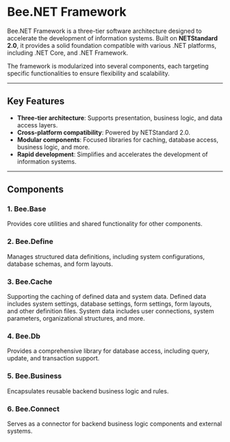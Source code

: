 ﻿# Bee.NET Framework

Bee.NET Framework is a three-tier software architecture designed to accelerate the development of information systems. Built on **NETStandard 2.0**, it provides a solid foundation compatible with various .NET platforms, including .NET Core, and .NET Framework.

The framework is modularized into several components, each targeting specific functionalities to ensure flexibility and scalability.

---

## Key Features

- **Three-tier architecture**: Supports presentation, business logic, and data access layers.
- **Cross-platform compatibility**: Powered by NETStandard 2.0.
- **Modular components**: Focused libraries for caching, database access, business logic, and more.
- **Rapid development**: Simplifies and accelerates the development of information systems.

---

## Components

### 1. **Bee.Base**
Provides core utilities and shared functionality for other components.

### 2. **Bee.Define**
Manages structured data definitions, including system configurations, database schemas, and form layouts.

### 3. **Bee.Cache**
Supporting the caching of defined data and system data. Defined data includes system settings, database settings, form settings, form layouts, and other definition files. System data includes user connections, system parameters, organizational structures, and more.

### 4. **Bee.Db**
Provides a comprehensive library for database access, including query, update, and transaction support.

### 5. **Bee.Business**
Encapsulates reusable backend business logic and rules.

### 6. **Bee.Connect**
Serves as a connector for backend business logic components and external systems.


